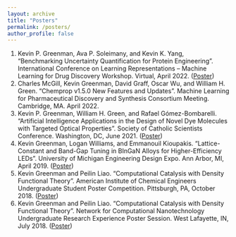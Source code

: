 ```yaml
---
layout: archive
title: "Posters"
permalink: /posters/
author_profile: false
---
```


1.	Kevin P. Greenman, Ava P. Soleimany, and Kevin K. Yang, “Benchmarking Uncertainty Quantification for Protein Engineering”. International Conference on Learning Representations – Machine Learning for Drug Discovery Workshop. Virtual, April 2022. ([Poster](https://kevingreenman.github.io/files/2022_iclr_mldd_poster.pdf))
2.	Charles McGill, Kevin Greenman, David Graff, Oscar Wu, and William H. Green. “Chemprop v1.5.0 New Features and Updates”. Machine Learning for Pharmaceutical Discovery and Synthesis Consortium Meeting. Cambridge, MA. April 2022.
3.	Kevin P. Greenman, William H. Green, and Rafael Gómez-Bombarelli. “Artificial Intelligence Applications in the Design of Novel Dye Molecules with Targeted Optical Properties”. Society of Catholic Scientists Conference. Washington, DC, June 2021. ([Poster](https://kevingreenman.github.io/files/2021_scs_poster.pdf))
4.	Kevin Greenman, Logan Williams, and Emmanouil Kioupakis. “Lattice-Constant and Band-Gap Tuning in BInGaN Alloys for Higher-Efficiency LEDs”. University of Michigan Engineering Design Expo. Ann Arbor, MI, April 2019. ([Poster](https://kevingreenman.github.io/files/2019_design_expo_poster.pdf))
5.	Kevin Greenman and Peilin Liao. “Computational Catalysis with Density Functional Theory”. American Institute of Chemical Engineers Undergraduate Student Poster Competition. Pittsburgh, PA, October 2018. ([Poster](https://kevingreenman.github.io/files/2018_NCN_poster.pdf))
6.	Kevin Greenman and Peilin Liao. “Computational Catalysis with Density Functional Theory”. Network for Computational Nanotechnology Undergraduate Research Experience Poster Session. West Lafayette, IN, July 2018. ([Poster](https://kevingreenman.github.io/files/2018_NCN_poster.pdf))

